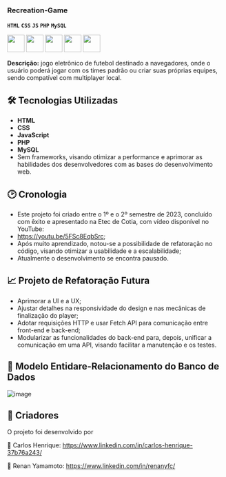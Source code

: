 ### Recreation-Game
**`HTML`**
**`CSS`**
**`JS`**
**`PHP`**
**`MySQL`**

<img
src="https://cdn.jsdelivr.net/gh/devicons/devicon@latest/icons/html5/html5-original.svg" 
style="width: 40px;"
/> 
<img
src="https://cdn.jsdelivr.net/gh/devicons/devicon@latest/icons/css3/css3-original.svg" 
style="width: 40px;"
/>
<img
src="https://cdn.jsdelivr.net/gh/devicons/devicon@latest/icons/javascript/javascript-original.svg" 
style="width: 40px;"
/>
<img
src="https://cdn.jsdelivr.net/gh/devicons/devicon@latest/icons/php/php-original.svg" 
style="width: 40px;"
/>
<img
src="https://cdn.jsdelivr.net/gh/devicons/devicon@latest/icons/mysql/mysql-original.svg" 
style="width: 40px;"
/>

**Descrição:** jogo eletrônico de futebol destinado a navegadores, onde o usuário poderá jogar com os times padrão ou criar suas próprias equipes, sendo compatível com multiplayer local.

## 🛠 Tecnologias Utilizadas

- **HTML**
- **CSS**
- **JavaScript**
- **PHP**
- **MySQL**
- Sem frameworks, visando otimizar a performance e aprimorar as habilidades dos desenvolvedores com as bases do desenvolvimento web.

## 🕑 Cronologia
- Este projeto foi criado entre o 1º e o 2º semestre de 2023, concluído com êxito e apresentado na Etec de Cotia, com vídeo disponível no YouTube:
- https://youtu.be/5FSc8EqbSrc;
- Após muito aprendizado, notou-se a possibilidade de refatoração no código, visando otimizar a usabilidade e a escalabilidade;
- Atualmente o desenvolvimento se encontra pausado.

##  📈 Projeto de Refatoração Futura
- Aprimorar a UI e a UX;
- Ajustar detalhes na responsividade do design e nas mecânicas de finalização do player;
- Adotar requisições HTTP e usar Fetch API para comunicação entre front-end e back-end;
- Modularizar as funcionalidades do back-end para, depois, unificar a comunicação em uma API, visando facilitar a manutenção e os testes.

## 🎲 Modelo Entidare-Relacionamento do Banco de Dados

![image](https://github.com/user-attachments/assets/6c373c7a-e768-4a2e-9060-747e9cae8b73)

## 👥 Criadores
O projeto foi desenvolvido por

👤 Carlos Henrique: https://www.linkedin.com/in/carlos-henrique-37b76a243/

👤 Renan Yamamoto: https://www.linkedin.com/in/renanyfc/
